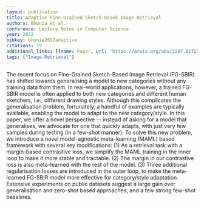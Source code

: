 ```yaml
---
layout: publication
title: Adaptive Fine-Grained Sketch-Based Image Retrieval
authors: Bhunia et al.
conference: Lecture Notes in Computer Science
year: 2022
bibkey: bhunia2022adaptive
citations: 19
additional_links: [{name: Paper, url: 'https://arxiv.org/abs/2207.01723'}]
tags: ["Image-Retrieval"]
---
```

The recent focus on Fine-Grained Sketch-Based Image Retrieval (FG-SBIR) has
shifted towards generalising a model to new categories without any training
data from them. In real-world applications, however, a trained FG-SBIR model is
often applied to both new categories and different human sketchers, i.e.,
different drawing styles. Although this complicates the generalisation problem,
fortunately, a handful of examples are typically available, enabling the model
to adapt to the new category/style. In this paper, we offer a novel perspective
-- instead of asking for a model that generalises, we advocate for one that
quickly adapts, with just very few samples during testing (in a few-shot
manner). To solve this new problem, we introduce a novel model-agnostic
meta-learning (MAML) based framework with several key modifications: (1) As a
retrieval task with a margin-based contrastive loss, we simplify the MAML
training in the inner loop to make it more stable and tractable. (2) The margin
in our contrastive loss is also meta-learned with the rest of the model. (3)
Three additional regularisation losses are introduced in the outer loop, to
make the meta-learned FG-SBIR model more effective for category/style
adaptation. Extensive experiments on public datasets suggest a large gain over
generalisation and zero-shot based approaches, and a few strong few-shot
baselines.